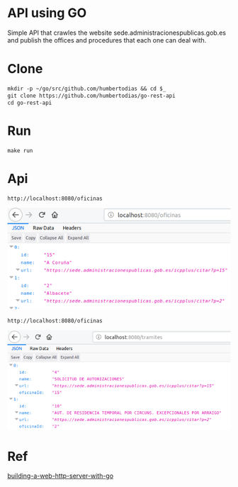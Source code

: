 # API using GO

Simple API that crawles the website sede.administracionespublicas.gob.es and publish the offices and procedures that each one can deal with.

# Clone

    mkdir -p ~/go/src/github.com/humbertodias && cd $_
    git clone https://github.com/humbertodias/go-rest-api
    cd go-rest-api

# Run

    make run

# Api

    http://localhost:8080/oficinas

![](doc/oficinas.png)


    http://localhost:8080/oficinas

![](doc/tramites.png)


# Ref

[building-a-web-http-server-with-go](https://itnext.io/building-a-web-http-server-with-go-6554029b4079)